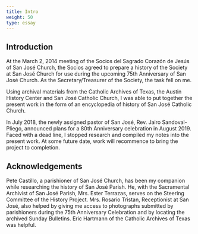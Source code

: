 ```yaml
---
title: Intro
weight: 50
type: essay
---
```


## Introduction

At the March 2, 2014 meeting of the Socios del Sagrado Corazón de Jesús of San José Church, the Socios agreed to prepare a history of the Society at San José Church for use during the upcoming 75th Anniversary of San José Church. As the Secretary/Treasurer of the Society, the task fell on me.

Using archival materials from the Catholic Archives of Texas, the Austin History Center and San José Catholic Church, I was able to put together the present work in the form of an encyclopedia of history of San José Catholic Church.

In July 2018, the newly assigned pastor of San José, Rev. Jairo Sandoval-Pliego, announced plans for a 80th Anniversary celebration in August 2019. Faced with a dead line, I stopped research and compiled my notes into the present work. At some future date, work will recommence to bring the project to completion.

## Acknowledgements

Pete Castillo, a parishioner of San José Church, has been my companion while researching the history of San José Parish. He, with the Sacramental Archivist of San José Parish, Mrs. Ester Terrazas, serves on the Steering Committee of the History Project. Mrs. Rosario Tristan, Receptionist at San José, also helped by giving me access to photographs submitted by parishioners during the 75th Anniversary Celebration and by locating the archived Sunday Bulletins. Eric Hartmann of the Catholic Archives of Texas was helpful.
